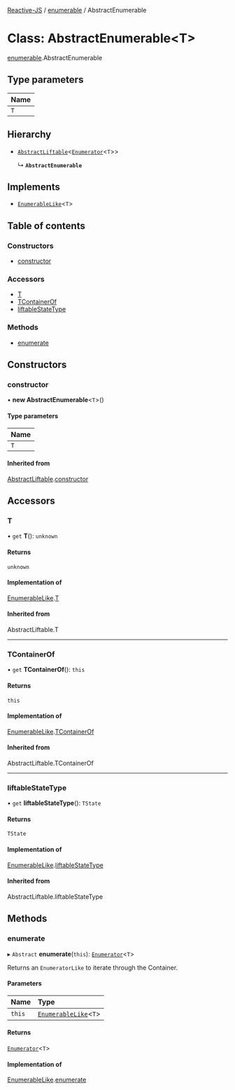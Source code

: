 [Reactive-JS](../README.md) / [enumerable](../modules/enumerable.md) / AbstractEnumerable

# Class: AbstractEnumerable<T\>

[enumerable](../modules/enumerable.md).AbstractEnumerable

## Type parameters

| Name |
| :------ |
| `T` |

## Hierarchy

- [`AbstractLiftable`](liftable.AbstractLiftable.md)<[`Enumerator`](enumerator.Enumerator.md)<`T`\>\>

  ↳ **`AbstractEnumerable`**

## Implements

- [`EnumerableLike`](../interfaces/enumerable.EnumerableLike.md)<`T`\>

## Table of contents

### Constructors

- [constructor](enumerable.AbstractEnumerable.md#constructor)

### Accessors

- [T](enumerable.AbstractEnumerable.md#t)
- [TContainerOf](enumerable.AbstractEnumerable.md#tcontainerof)
- [liftableStateType](enumerable.AbstractEnumerable.md#liftablestatetype)

### Methods

- [enumerate](enumerable.AbstractEnumerable.md#enumerate)

## Constructors

### constructor

• **new AbstractEnumerable**<`T`\>()

#### Type parameters

| Name |
| :------ |
| `T` |

#### Inherited from

[AbstractLiftable](liftable.AbstractLiftable.md).[constructor](liftable.AbstractLiftable.md#constructor)

## Accessors

### T

• `get` **T**(): `unknown`

#### Returns

`unknown`

#### Implementation of

[EnumerableLike](../interfaces/enumerable.EnumerableLike.md).[T](../interfaces/enumerable.EnumerableLike.md#t)

#### Inherited from

AbstractLiftable.T

___

### TContainerOf

• `get` **TContainerOf**(): `this`

#### Returns

`this`

#### Implementation of

[EnumerableLike](../interfaces/enumerable.EnumerableLike.md).[TContainerOf](../interfaces/enumerable.EnumerableLike.md#tcontainerof)

#### Inherited from

AbstractLiftable.TContainerOf

___

### liftableStateType

• `get` **liftableStateType**(): `TState`

#### Returns

`TState`

#### Implementation of

[EnumerableLike](../interfaces/enumerable.EnumerableLike.md).[liftableStateType](../interfaces/enumerable.EnumerableLike.md#liftablestatetype)

#### Inherited from

AbstractLiftable.liftableStateType

## Methods

### enumerate

▸ `Abstract` **enumerate**(`this`): [`Enumerator`](enumerator.Enumerator.md)<`T`\>

Returns an `EnumeratorLike` to iterate through the Container.

#### Parameters

| Name | Type |
| :------ | :------ |
| `this` | [`EnumerableLike`](../interfaces/enumerable.EnumerableLike.md)<`T`\> |

#### Returns

[`Enumerator`](enumerator.Enumerator.md)<`T`\>

#### Implementation of

[EnumerableLike](../interfaces/enumerable.EnumerableLike.md).[enumerate](../interfaces/enumerable.EnumerableLike.md#enumerate)
